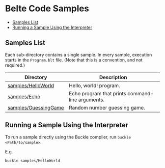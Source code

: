 # Belte Code Samples

- [Samples List](#samples-list)
- [Running a Sample Using the Interpreter](#running-a-sample-using-the-interpreter)
<!--
- [Running a Sample Using .NET](#running-a-sample-using-net)
-->

## Samples List

Each sub-directory contains a single sample. In every sample, execution starts in the `Program.blt` file. (Note that
this is a convention, and not required.)

| Directory | Description |
|-|-|
| [samples/HelloWorld](HelloWorld/Program.blt) | Hello, world! program. |
| [samples/Echo](Echo/Program.blt) | Echo program that prints command-line arguments. |
| [samples/GuessingGame](GuessingGame/Program.blt) | Random number guessing game. |

## Running a Sample Using the Interpreter

To run a sample directly using the Buckle compiler, run `buckle <Path/to/sample>`.

E.g.

```bash
buckle samples/HelloWorld
```

<!--
## Running a Sample Using .NET

To run a sample using .NET, run `dotnet run --project <Path/to/sample>`.

E.g.

```bash
dotnet run --project samples/HelloWorld/HelloWorld.msproj
```
-->
